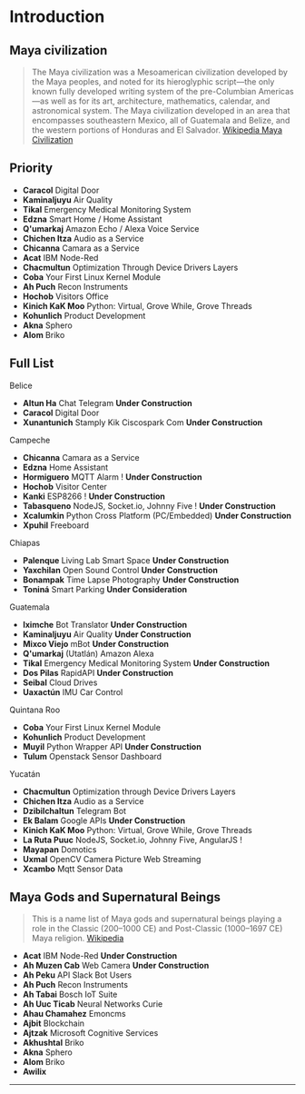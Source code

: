 # Introduction

## Maya civilization

> The Maya civilization was a Mesoamerican civilization developed by the Maya peoples, and noted for its hieroglyphic script—the only known fully developed writing system of the pre-Columbian Americas—as well as for its art, architecture, mathematics, calendar, and astronomical system. The Maya civilization developed in an area that encompasses southeastern Mexico, all of Guatemala and Belize, and the western portions of Honduras and El Salvador. [Wikipedia Maya Civilization](https://en.wikipedia.org/wiki/Maya_civilization)

## Priority

- __Caracol__ Digital Door
- __Kaminaljuyu__ Air Quality
- __Tikal__ Emergency Medical Monitoring System
- __Edzna__ Smart Home / Home Assistant
- __Q'umarkaj__ Amazon Echo / Alexa Voice Service
- __Chichen Itza__ Audio as a Service
- __Chicanna__ Camara as a Service
- __Acat__ IBM Node-Red
- __Chacmultun__ Optimization Through Device Drivers Layers
- __Coba__ Your First Linux Kernel Module
- __Ah Puch__ Recon Instruments
- __Hochob__ Visitors Office
- __Kinich KaK Moo__ Python: Virtual, Grove While, Grove Threads
- __Kohunlich__ Product Development
- __Akna__ Sphero
- __Alom__ Briko

## Full List

Belice

- __Altun Ha__ Chat Telegram **Under Construction**
- __Caracol__ Digital Door
- __Xunantunich__ Stamply Kik Ciscospark Com **Under Construction**

Campeche

* **Chicanna** Camara as a Service
* **Edzna** Home Assistant
* **Hormiguero** MQTT Alarm ! **Under Construction**
* **Hochob** Visitor Center
* **Kanki** ESP8266 ! **Under Construction**
* **Tabasqueno** NodeJS, Socket.io, Johnny Five ! **Under Construction**
* **Xcalumkin** Python Cross Platform \(PC/Embedded\) **Under Construction**
* **Xpuhil** Freeboard

Chiapas

* **Palenque** Living Lab Smart Space **Under Construction**
* **Yaxchilan** Open Sound Control **Under Construction**
* **Bonampak** Time Lapse Photography **Under Construction**
* **Toniná** Smart Parking **Under Consideration**

Guatemala

* **Iximche** Bot Translator **Under Construction**
* **Kaminaljuyu** Air Quality **Under Construction**
* **Mixco Viejo** mBot **Under Construction**
* **Q'umarkaj** \(Utatlán\) Amazon Alexa  
* **Tikal** Emergency Medical Monitoring System **Under Construction**
* **Dos Pilas** RapidAPI **Under Construction**
* **Seibal** Cloud Drives
* **Uaxactún** IMU Car Control

Quintana Roo

* **Coba** Your First Linux Kernel Module
* **Kohunlich** Product Development
* **Muyil** Python Wrapper API **Under Construction**
* **Tulum** Openstack Sensor Dashboard

Yucatán

* **Chacmultun** Optimization through Device Drivers Layers
* **Chichen Itza** Audio as a Service
* **Dzibilchaltun** Telegram Bot
* **Ek Balam** Google APIs **Under Construction**
* **Kinich KaK Moo** Python: Virtual, Grove While, Grove Threads
* **La Ruta Puuc** NodeJS, Socket.io, Johnny Five, AngularJS  ! 
* **Mayapan** Domotics
* **Uxmal** OpenCV Camera Picture Web Streaming
* **Xcambo** Mqtt Sensor Data

## Maya Gods and Supernatural Beings

> This is a name list of Maya gods and supernatural beings playing a role in the Classic \(200–1000 CE\) and Post-Classic \(1000–1697 CE\) Maya religion. [Wikipedia](https://en.wikipedia.org/wiki/List_of_Maya_gods_and_supernatural_beings)

* **Acat** IBM Node-Red **Under Construction**
* **Ah Muzen Cab** Web Camera **Under Construction**
* **Ah Peku** API Slack Bot Users
* **Ah Puch** Recon Instruments
* **Ah Tabai** Bosch IoT Suite
* **Ah Uuc Ticab** Neural Networks Curie
* **Ahau Chamahez** Emoncms
* **Ajbit** Blockchain
* **Ajtzak** Microsoft Cognitive Services
* **Akhushtal** Briko
* **Akna** Sphero
* **Alom** Briko
* **Awilix** 
* **** 












